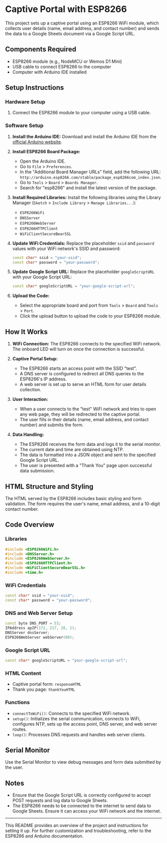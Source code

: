 # Captive Portal with ESP8266

This project sets up a captive portal using an ESP8266 WiFi module, which collects user details (name, email address, and contact number) and sends the data to a Google Sheets document via a Google Script URL.

## Components Required

- ESP8266 module (e.g., NodeMCU or Wemos D1 Mini)
- USB cable to connect ESP8266 to the computer
- Computer with Arduino IDE installed

## Setup Instructions

### Hardware Setup

1. Connect the ESP8266 module to your computer using a USB cable.

### Software Setup

1. **Install the Arduino IDE:**
   Download and install the Arduino IDE from the [official Arduino website](https://www.arduino.cc/en/software).

2. **Install ESP8266 Board Package:**
   - Open the Arduino IDE.
   - Go to `File` > `Preferences`.
   - In the "Additional Board Manager URLs" field, add the following URL: `http://arduino.esp8266.com/stable/package_esp8266com_index.json`.
   - Go to `Tools` > `Board` > `Boards Manager`.
   - Search for "esp8266" and install the latest version of the package.

3. **Install Required Libraries:**
   Install the following libraries using the Library Manager (`Sketch` > `Include Library` > `Manage Libraries...`):
   - `ESP8266WiFi`
   - `DNSServer`
   - `ESP8266WebServer`
   - `ESP8266HTTPClient`
   - `WiFiClientSecureBearSSL`

4. **Update WiFi Credentials:**
   Replace the placeholder `ssid` and `password` values with your WiFi network's SSID and password:

   ```cpp
   const char* ssid = "your-ssid";
   const char* password = "your-password";
   ```

5. **Update Google Script URL:**
   Replace the placeholder `googleScriptURL` with your Google Script URL:

   ```cpp
   const char* googleScriptURL = "your-google-script-url";
   ```

6. **Upload the Code:**
   - Select the appropriate board and port from `Tools` > `Board` and `Tools` > `Port`.
   - Click the upload button to upload the code to your ESP8266 module.

## How It Works

1. **WiFi Connection:**
   The ESP8266 connects to the specified WiFi network. The onboard LED will turn on once the connection is successful.

2. **Captive Portal Setup:**
   - The ESP8266 starts an access point with the SSID "test".
   - A DNS server is configured to redirect all DNS queries to the ESP8266's IP address.
   - A web server is set up to serve an HTML form for user details collection.

3. **User Interaction:**
   - When a user connects to the "test" WiFi network and tries to open any web page, they will be redirected to the captive portal.
   - The user fills in their details (name, email address, and contact number) and submits the form.

4. **Data Handling:**
   - The ESP8266 receives the form data and logs it to the serial monitor.
   - The current date and time are obtained using NTP.
   - The data is formatted into a JSON object and sent to the specified Google Script URL.
   - The user is presented with a "Thank You" page upon successful data submission.

## HTML Structure and Styling

The HTML served by the ESP8266 includes basic styling and form validation. The form requires the user's name, email address, and a 10-digit contact number.

## Code Overview

### Libraries

```cpp
#include <ESP8266WiFi.h>
#include <DNSServer.h>
#include <ESP8266WebServer.h>
#include <ESP8266HTTPClient.h>
#include <WiFiClientSecureBearSSL.h>
#include <time.h>
```

### WiFi Credentials

```cpp
const char* ssid = "your-ssid";
const char* password = "your-password";
```

### DNS and Web Server Setup

```cpp
const byte DNS_PORT = 53;
IPAddress apIP(172, 217, 28, 1);
DNSServer dnsServer;
ESP8266WebServer webServer(80);
```

### Google Script URL

```cpp
const char* googleScriptURL = "your-google-script-url";
```

### HTML Content

- Captive portal form: `responseHTML`
- Thank you page: `thankYouHTML`

### Functions

- `connectToWiFi()`: Connects to the specified WiFi network.
- `setup()`: Initializes the serial communication, connects to WiFi, configures NTP, sets up the access point, DNS server, and web server routes.
- `loop()`: Processes DNS requests and handles web server clients.

## Serial Monitor

Use the Serial Monitor to view debug messages and form data submitted by the user.

## Notes

- Ensure that the Google Script URL is correctly configured to accept POST requests and log data to Google Sheets.
- The ESP8266 needs to be connected to the internet to send data to Google Sheets. Ensure it can access your WiFi network and the internet.

---

This README provides an overview of the project and instructions for setting it up. For further customization and troubleshooting, refer to the ESP8266 and Arduino documentation.
